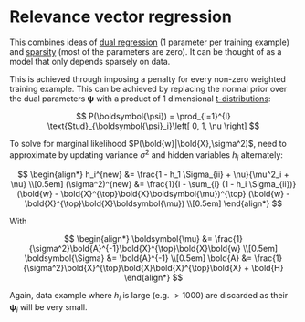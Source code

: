 # Relevance vector regression

This combines ideas of [dual regression](202211011453.md) (1 parameter per
training example) and [sparsity](202210270956.md) (most of the parameters are
zero). It can be thought of as a model that only depends sparsely on data.

This is achieved through imposing a penalty for every non-zero weighted training
example. This can be achieved by replacing the normal prior over the dual
parameters $\boldsymbol{\psi}$ with a product of 1 dimensional
[t-distributions](202210200938.md):

$$
P(\boldsymbol{\psi}) = \prod_{i=1}^{I} \text{Stud}_{\boldsymbol{\psi}_i}\left[
0, 1, \nu
\right]
$$

To solve for marginal likelihood $P(\bold{w}|\bold{X},\sigma^2)$, need to
approximate by updating variance $\sigma^2$ and hidden variables $h_i$
alternately:

$$
\begin{align*}
h_i^{new} &= \frac{1 - h_1 \Sigma_{ii} + \nu}{\mu^2_i + \nu} \\[0.5em]
(\sigma^2)^{new} &= \frac{1}{I - \sum_{i} (1 - h_i \Sigma_{ii})}
(\bold{w} - \bold{X}^{\top}\bold{X}\boldsymbol{\mu})^{\top}
(\bold{w} - \bold{X}^{\top}\bold{X}\boldsymbol{\mu})
\\[0.5em]
\end{align*}
$$

With

$$
\begin{align*}
\boldsymbol{\mu} &= \frac{1}{\sigma^2}\bold{A}^{-1}\bold{X}^{\top}\bold{X}\bold{w} \\[0.5em]
\boldsymbol{\Sigma} &= \bold{A}^{-1} \\[0.5em]
\bold{A} &= \frac{1}{\sigma^2}\bold{X}^{\top}\bold{X}\bold{X}^{\top}\bold{X} + \bold{H}
\end{align*}
$$

Again, data example where $h_i$ is large (e.g. $> 1000$) are discarded as their
$\boldsymbol{\psi}_i$ will be very small.
